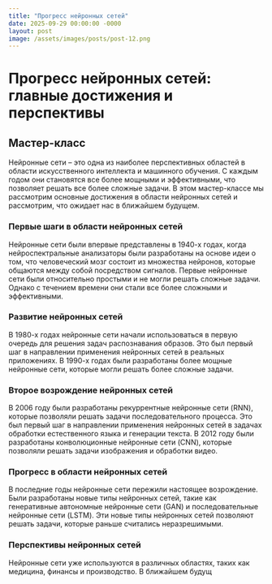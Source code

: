 ```yaml
---
title: "Прогресс нейронных сетей"
date: 2025-09-29 00:00:00 -0000
layout: post
image: /assets/images/posts/post-12.png
---
```

# Прогресс нейронных сетей: главные достижения и перспективы

## Мастер-класс

Нейронные сети – это одна из наиболее перспективных областей в области искусственного интеллекта и машинного обучения. С каждым годом они становятся все более мощными и эффективными, что позволяет решать все более сложные задачи. В этом мастер-классе мы рассмотрим основные достижения в области нейронных сетей и рассмотрим, что ожидает нас в ближайшем будущем.

### Первые шаги в области нейронных сетей

Нейронные сети были впервые представлены в 1940-х годах, когда нейроспектральные анализаторы были разработаны на основе идеи о том, что человеческий мозг состоит из множества нейронов, которые общаются между собой посредством сигналов. Первые нейронные сети были относительно простыми и не могли решать сложные задачи. Однако с течением времени они стали все более сложными и эффективными.

### Развитие нейронных сетей

В 1980-х годах нейронные сети начали использоваться в первую очередь для решения задач распознавания образов. Это был первый шаг в направлении применения нейронных сетей в реальных приложениях. В 1990-х годах были разработаны более мощные нейронные сети, которые могли решать более сложные задачи.

### Второе возрождение нейронных сетей

В 2006 году были разработаны рекуррентные нейронные сети (RNN), которые позволяли решать задачи последовательного процесса. Это был первый шаг в направлении применения нейронных сетей в задачах обработки естественного языка и генерации текста. В 2012 году были разработаны конволюционные нейронные сети (CNN), которые позволяли решать задачи изображения и обработки видео.

### Прогресс в области нейронных сетей

В последние годы нейронные сети пережили настоящее возрождение. Были разработаны новые типы нейронных сетей, такие как генеративные автономные нейронные сети (GAN) и последовательные нейронные сети (LSTM). Эти новые типы нейронных сетей позволяют решать задачи, которые раньше считались неразрешимыми.

### Перспективы нейронных сетей

Нейронные сети уже используются в различных областях, таких как медицина, финансы и производство. В ближайшем будущ
